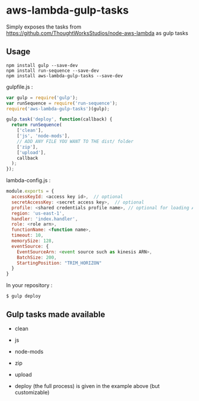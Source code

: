 # aws-lambda-gulp-tasks

Simply exposes the tasks from https://github.com/ThoughtWorksStudios/node-aws-lambda as gulp tasks

## Usage

    npm install gulp --save-dev
    npm install run-sequence --save-dev
    npm install aws-lambda-gulp-tasks --save-dev

gulpfile.js :
````js
var gulp = require('gulp');
var runSequence = require('run-sequence');
require('aws-lambda-gulp-tasks')(gulp);

gulp.task('deploy', function(callback) {
  return runSequence(
    ['clean'],
    ['js', 'node-mods'],
    // ADD ANY FILE YOU WANT TO THE dist/ folder
    ['zip'],
    ['upload'],
    callback
  );
});
````

lambda-config.js :
````js
module.exports = {
  accessKeyId: <access key id>,  // optional
  secretAccessKey: <secret access key>,  // optional
  profile: <shared credentials profile name>, // optional for loading AWS credentials from custom profile
  region: 'us-east-1',
  handler: 'index.handler',
  role: <role arn>,
  functionName: <function name>,
  timeout: 10,
  memorySize: 128,
  eventSource: {
    EventSourceArn: <event source such as kinesis ARN>,
    BatchSize: 200,
    StartingPosition: "TRIM_HORIZON"
  }
}
````

In your repository :

    $ gulp deploy

## Gulp tasks made available

 * clean
 * js
 * node-mods
 * zip
 * upload

 * deploy (the full process) is given in the example above (but customizable)
